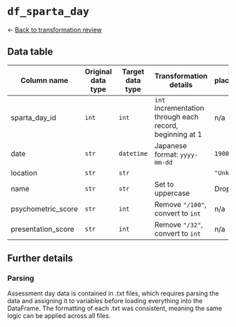 # `df_sparta_day`
&larr; [Back to transformation review](../data_transformation_review.md)

## Data table	
| Column name			| Original data type	| Target data type	| Transformation details									| Null placeholder rule  |	
|-----------------------|-----------------------|-------------------|-----------------------------------------------------------|------------------------|
| sparta_day_id			| `int`					| `int`				| `int` incrementation through each record, beginning at 1	| n/a					 |
| date					| `str`					| `datetime`		| Japanese format: `yyyy-mm-dd`								| `1900-01-01`			 |
| location				| `str`					| `str`				|															| `"Unknown"`			 |
| name					| `str`					| `str`				| Set to uppercase											| Drop row				 |
| psychometric_score	| `str`					| `int`				| Remove `"/100"`, convert to `int`							| n/a					 |
| presentation_score	| `str`					| `int`				| Remove `"/32"`, convert to `int`							| n/a					 |

## Further details
### Parsing
Assessment day data is contained in .txt files, which requires parsing the data and assigning it to variables before loading everything into the DataFrame. The formatting of each .txt was consistent, meaning the same logic can be applied across all files.